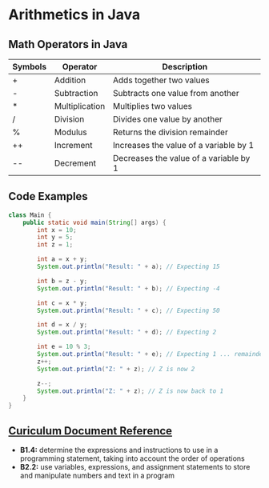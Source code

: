 # Arithmetics in Java

## Math Operators in Java

| Symbols | Operator       | Description |
| ------- | -------------- | -------------------------------------- |
| +	      | Addition	   | Adds together two values               |
| -	      | Subtraction    | Subtracts one value from another       |
| *	      | Multiplication | Multiplies two values                  |
| /	      | Division	   | Divides one value by another           |
| %	      | Modulus        | Returns the division remainder         |
| ++      |	Increment      | Increases the value of a variable by 1 |  
| --      |	Decrement      | Decreases the value of a variable by 1 |

## Code Examples
```java
class Main {
    public static void main(String[] args) {
        int x = 10;
        int y = 5;
        int z = 1;

        int a = x + y;
        System.out.println("Result: " + a); // Expecting 15

        int b = z - y;
        System.out.println("Result: " + b); // Expecting -4

        int c = x * y;
        System.out.println("Result: " + c); // Expecting 50

        int d = x / y;
        System.out.println("Result: " + d); // Expecting 2

        int e = 10 % 3;
        System.out.println("Result: " + e); // Expecting 1 ... remainder of 1
        z++;
        System.out.println("Z: " + z); // Z is now 2

        z--;
        System.out.println("Z: " + z); // Z is now back to 1
    }
}
```

## [Curiculum Document Reference](https://www.edu.gov.on.ca/eng/curriculum/secondary/computer10to12_2008.pdf)
- __B1.4:__ determine the expressions and instructions to use in a programming statement, taking into account the order of operations
- __B2.2:__ use variables, expressions, and assignment statements to store and manipulate numbers and text in a program

